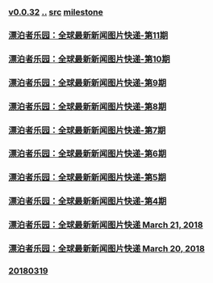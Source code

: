 
### [v0.0.32](https://github.com/littleflute/english/edit/master/Issues/day-in-photos/readme.md) [..](..) [src](https://www.voanews.com/z/3413) [milestone](https://github.com/littleflute/english/milestone/8)


### [漂泊者乐园：全球最新新闻图片快递-第11期](https://mp.weixin.qq.com/s?__biz=MzIxMTUzOTUzOA==&mid=2247485410&idx=1&sn=3be7c0cd8e89e46c3abff90c5a0d8b27&chksm=975284dfa0250dc906055e8df2c8a901e41fbd7829326d470ae93a0b4fd65642ed3e9780edfe##)
### [漂泊者乐园：全球最新新闻图片快递-第10期](https://mp.weixin.qq.com/s?__biz=MzIxMTUzOTUzOA==&mid=2247485357&idx=1&sn=e3f076db1b14dc335d3ee827ae20064e&chksm=97528490a0250d861701d7842d9aafbfc6e74827cd7272a42ea6bc10cda3e070d1aea2064a99#rd)
### [漂泊者乐园：全球最新新闻图片快递-第9期](https://mp.weixin.qq.com/s?__biz=MzIxMTUzOTUzOA==&mid=2247485290&idx=1&sn=f83308562f607943601647b74b9c9718&chksm=97528457a0250d411cc673a30fb061a4eb233f5fc612e6ef20bac6d06158b6f478faa3223bfe#rd)

### [漂泊者乐园：全球最新新闻图片快递-第8期](https://mp.weixin.qq.com/s?__biz=MzIxMTUzOTUzOA==&mid=2247485225&idx=1&sn=295a97e2248b9d469edc0a4f35bb0c38&chksm=97528414a0250d02b0b114535801951b1581702f8b22618cbf549b409930cdbea5407b9df511##)
### [漂泊者乐园：全球最新新闻图片快递-第7期](https://mp.weixin.qq.com/s?__biz=MzIxMTUzOTUzOA==&mid=2247485183&idx=1&sn=a6dbca622c80349b4fc454b21fee74da&chksm=975285c2a0250cd4a1c161e2d069fe5440bbd3ad1c2f2737535736caa69163c71f8d1a9cc7a4#rd)
### [漂泊者乐园：全球最新新闻图片快递-第6期](https://mp.weixin.qq.com/s?__biz=MzIxMTUzOTUzOA==&mid=2247485137&idx=1&sn=9aff1a3e2a3ee9ef951c4ffc53aa4b45&chksm=975285eca0250cfa11845179bb82b8515d37ad2707fdb06fe2e2da3f84470c8f9b5163544489#rd)
### [漂泊者乐园：全球最新新闻图片快递-第5期](https://mp.weixin.qq.com/s?__biz=MzIxMTUzOTUzOA==&mid=2247485087&idx=1&sn=5028d9f52bc1c86a3603b348fbbbe9a6&chksm=975285a2a0250cb48481b69b52613df1c13b632daacbfc8fef97f3f81051df54bf1e5ea75974#rd)
### [漂泊者乐园：全球最新新闻图片快递-第4期](https://mp.weixin.qq.com/s?__biz=MzIxMTUzOTUzOA==&mid=2247485053&idx=1&sn=00d73a3a23f7f0e2ad45ec71c9ad05b9&chksm=97528540a0250c564afce9b361d0e5cdbd6693dc9e8a9d141e30d457be7c0ab662276abc4bf3#rd)
### [漂泊者乐园：全球最新新闻图片快递 March 21, 2018](https://mp.weixin.qq.com/s?__biz=MzIxMTUzOTUzOA==&mid=2247485020&idx=1&sn=11d4e9c2cbda43c09f6d6d4f0dc839a0&chksm=97528561a0250c7724924ee235066ccfeb79bf46040df71a9bdf3bf5a23879ce30f3e65e8e9a#rd)
### [漂泊者乐园：全球最新新闻图片快递 March 20, 2018](https://mp.weixin.qq.com/s?__biz=MzIxMTUzOTUzOA==&mid=2247485004&idx=1&sn=b3fc8e1fa227b390eef8e9bf1f4f2145&chksm=97528571a0250c679cdb26f83a6e8165d4b94e29040cf839f35de49cbb90764563d24191f9a4#rd)
### [20180319](20180319)
